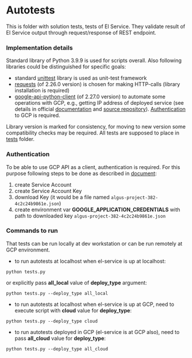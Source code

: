 # Autotests

This is folder with solution tests, tests of El Service. They validate result of El Service output through request/response of REST endpoint.

### Implementation details

Standard library of Python 3.9.9 is used for scripts overall. Also following libraries could be distinguished for specific goals:
- standard [unittest](https://docs.python.org/3/library/unittest.html) library is used as unit-test framework
- [requests](https://docs.python-requests.org/en/latest/) (of 2.26.0 version) is chosen for making HTTP-calls (library installation is required)
- [google-api-python-client](https://pypi.org/project/google-api-python-client/) (of 2.27.0 version) to automate some operations with GCP, e.g., getting IP address of deployed service (see details in official [documentation](https://cloud.google.com/apis/docs/client-libraries-explained) and [source repository](https://github.com/googleapis/google-api-python-client/blob/main/docs/README.md)). [Authentication](#authentication) to GCP is required.

Library version is marked for consistency, for moving to new version some compatibility checks may be required.
All tests are supposed to place in [tests](./tests) folder. 

### Authentication

To be able to use GCP API as a client, authentication is required. For this purpose following steps to be done as described in [document](https://cloud.google.com/docs/authentication/getting-started):
1. create Service Account 
2. create Service Account Key
3. download Key (it would be a file named `algus-project-382-4c2c24b9861e.json`)
4. create environment var **GOOGLE_APPLICATION_CREDENTIALS** with path to downloaded key `algus-project-382-4c2c24b9861e.json`

### Commands to run

That tests can be run locally at dev workstation or can be run remotely at GCP environment.
- to run autotests at localhost when el-service is up at localhost:
```
python tests.py 
```
or explicitly pass **all_local** value of **deploy_type** argument:
```
python tests.py --deploy_type all_local
```
- to run autotests at localhost when el-service is up at GCP, need to execute script with **cloud** value for **deploy_type**:
```
python tests.py --deploy_type cloud
```
- to run autotests deployed in GCP (el-service is at GCP also), need to pass **all_cloud** value for **deploy_type**:
```
python tests.py --deploy_type all_cloud
```
